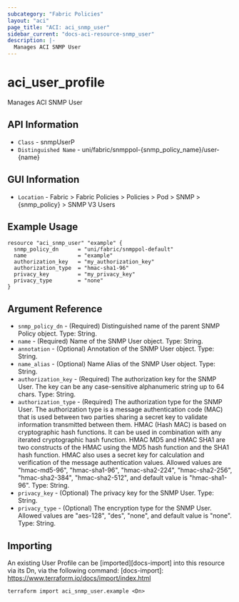 ```yaml
---
subcategory: "Fabric Policies"
layout: "aci"
page_title: "ACI: aci_snmp_user"
sidebar_current: "docs-aci-resource-snmp_user"
description: |-
  Manages ACI SNMP User
---
```


# aci_user_profile #

Manages ACI SNMP User

## API Information ##

* `Class` - snmpUserP
* `Distinguished Name` - uni/fabric/snmppol-{snmp_policy_name}/user-{name}

## GUI Information ##

* `Location` - Fabric > Fabric Policies > Policies > Pod > SNMP > {snmp_policy} > SNMP V3 Users


## Example Usage ##

```hcl
resource "aci_snmp_user" "example" {
  snmp_policy_dn      = "uni/fabric/snmppol-default"
  name                = "example"
  authorization_key   = "my_authorization_key"
  authorization_type  = "hmac-sha1-96"
  privacy_key         = "my_privacy_key"
  privacy_type        = "none"
}
```

## Argument Reference ##

* `snmp_policy_dn` - (Required) Distinguished name of the parent SNMP Policy object. Type: String.
* `name` - (Required) Name of the SNMP User object. Type: String.
* `annotation` - (Optional) Annotation of the SNMP User object. Type: String.
* `name_alias` - (Optional) Name Alias of the SNMP User object. Type: String.
* `authorization_key` - (Required) The authorization key for the SNMP User. The key can be any case-sensitive alphanumeric string up to 64 chars. Type: String.
* `authorization_type` - (Required) The authorization type for the SNMP User. The authorization type is a message authentication code (MAC) that is used between two parties sharing a secret key to validate information transmitted between them. HMAC (Hash MAC) is based on cryptographic hash functions. It can be used in combination with any iterated cryptographic hash function. HMAC MD5 and HMAC SHA1 are two constructs of the HMAC using the MD5 hash function and the SHA1 hash function. HMAC also uses a secret key for calculation and verification of the message authentication values. Allowed values are "hmac-md5-96", "hmac-sha1-96", "hmac-sha2-224", "hmac-sha2-256", "hmac-sha2-384", "hmac-sha2-512", and default value is "hmac-sha1-96". Type: String.
* `privacy_key` - (Optional) The privacy key for the SNMP User. Type: String.
* `privacy_type` - (Optional) The encryption type for the SNMP User. Allowed values are "aes-128", "des", "none", and default value is "none". Type: String.


## Importing ##

An existing User Profile can be [imported][docs-import] into this resource via its Dn, via the following command:
[docs-import]: https://www.terraform.io/docs/import/index.html


```
terraform import aci_snmp_user.example <Dn>
```